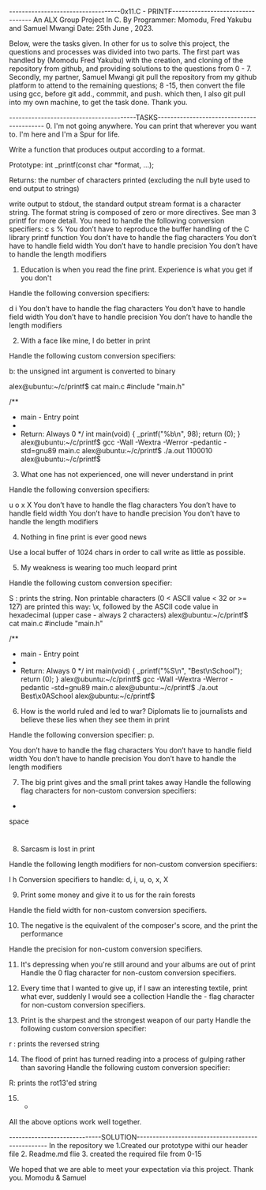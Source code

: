 -----------------------------------0x11.C - PRINTF---------------------------------
An ALX Group Project In C.
By Programmer: Momodu, Fred Yakubu and Samuel Mwangi
Date: 25th June , 2023.

Below, were the tasks given. In other for us to solve this project, the questions and processes was divided into two parts.
The first part was handled by (Momodu Fred Yakubu) with the creation, and cloning of the repository from github, and providing 
solutions to the questions from 0 - 7.
Secondly, my partner, Samuel Mwangi git pull the repository from my github platform to attend to the remaining questions; 8 -15,
then convert the file using gcc, before git add., commmit, and push. which then, I also git pull into my own machine, to get the 
task done.
Thank you. 

----------------------------------------TASKS------------------------------------------
0. I'm not going anywhere. You can print that wherever you want to. I'm here and I'm a Spur for life.

Write a function that produces output according to a format.

Prototype: int _printf(const char *format, ...);

Returns: the number of characters printed (excluding the null byte used to end output to strings)

write output to stdout, the standard output stream
format is a character string. 
The format string is composed of zero or more directives. 
See man 3 printf for more detail. 
You need to handle the following conversion specifiers:
c
s
%
You don’t have to reproduce the buffer handling of the C library printf function
You don’t have to handle the flag characters
You don’t have to handle field width
You don’t have to handle precision
You don’t have to handle the length modifiers


1. Education is when you read the fine print. Experience is what you get if you don't

Handle the following conversion specifiers:

d
i
You don’t have to handle the flag characters
You don’t have to handle field width
You don’t have to handle precision
You don’t have to handle the length modifiers


2. With a face like mine, I do better in print

Handle the following custom conversion specifiers:

b: the unsigned int argument is converted to binary

alex@ubuntu:~/c/printf$ cat main.c
#include "main.h"

/**
 * main - Entry point
 *
 * Return: Always 0
 */
int main(void)
{
    _printf("%b\n", 98);
    return (0);
}
alex@ubuntu:~/c/printf$ gcc -Wall -Wextra -Werror -pedantic -std=gnu89 main.c
alex@ubuntu:~/c/printf$ ./a.out
1100010
alex@ubuntu:~/c/printf$


3. What one has not experienced, one will never understand in print

Handle the following conversion specifiers:

u
o
x
X
You don’t have to handle the flag characters
You don’t have to handle field width
You don’t have to handle precision
You don’t have to handle the length modifiers


4. Nothing in fine print is ever good news

Use a local buffer of 1024 chars in order to call write as little as possible.



5. My weakness is wearing too much leopard print

Handle the following custom conversion specifier:

S : prints the string.
Non printable characters (0 < ASCII value < 32 or >= 127) are printed this way: \x, followed by the ASCII code value in hexadecimal (upper case - always 2 characters)
alex@ubuntu:~/c/printf$ cat main.c
#include "main.h"

/**
 * main - Entry point
 *
 * Return: Always 0
 */
int main(void)
{
    _printf("%S\n", "Best\nSchool");
    return (0);
}
alex@ubuntu:~/c/printf$ gcc -Wall -Wextra -Werror -pedantic -std=gnu89 main.c
alex@ubuntu:~/c/printf$ ./a.out
Best\x0ASchool
alex@ubuntu:~/c/printf$


6. How is the world ruled and led to war? Diplomats lie to journalists and believe these lies when they see them in print


Handle the following conversion specifier: p.

You don’t have to handle the flag characters
You don’t have to handle field width
You don’t have to handle precision
You don’t have to handle the length modifiers


7. The big print gives and the small print takes away
Handle the following flag characters for non-custom conversion specifiers:

+
space
#



8. Sarcasm is lost in print

Handle the following length modifiers for non-custom conversion specifiers:

l
h
Conversion specifiers to handle: d, i, u, o, x, X


9. Print some money and give it to us for the rain forests

Handle the field width for non-custom conversion specifiers.


10. The negative is the equivalent of the composer's score, and the print the performance

Handle the precision for non-custom conversion specifiers.


11. It's depressing when you're still around and your albums are out of print
Handle the 0 flag character for non-custom conversion specifiers.

12. Every time that I wanted to give up, if I saw an interesting textile, print what ever, suddenly I would see a collection
Handle the - flag character for non-custom conversion specifiers.


13. Print is the sharpest and the strongest weapon of our party
Handle the following custom conversion specifier:

r : prints the reversed string


14. The flood of print has turned reading into a process of gulping rather than savoring
Handle the following custom conversion specifier:

R: prints the rot13'ed string



15. *

All the above options work well together.


-----------------------------SOLUTION--------------------------------------------------
In the repository we
1.Created our prototype withi our header file
2. Readme.md flie
3. created the required file from 0-15

We hoped that we are able to meet your expectation via this project.
Thank you.
Momodu & Samuel

